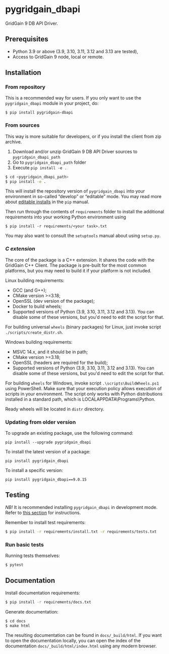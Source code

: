 # pygridgain_dbapi
GridGain 9 DB API Driver.

## Prerequisites

- Python 3.9 or above (3.9, 3.10, 3.11, 3.12 and 3.13 are tested),
- Access to GridGain 9 node, local or remote.

## Installation

### From repository
This is a recommended way for users. If you only want to use the `pygridgain_dbapi` module in your project, do:
```
$ pip install pygridgain-dbapi
```

### From sources
This way is more suitable for developers, or if you install the client from zip archive.
1. Download and/or unzip GridGain 9 DB API Driver sources to `pygridgain_dbapi_path`
2. Go to `pygridgain_dbapi_path` folder
3. Execute `pip install -e .`

```bash
$ cd <pygridgain_dbapi_path>
$ pip install -e .
```

This will install the repository version of `pygridgain_dbapi` into your environment in so-called “develop” or “editable”
mode. You may read more about [editable installs](https://pip.pypa.io/en/stable/reference/pip_install/#editable-installs)
in the `pip` manual.

Then run through the contents of `requirements` folder to install the additional requirements into your working Python
environment using
```
$ pip install -r requirements/<your task>.txt
```

You may also want to consult the `setuptools` manual about using `setup.py`.

### *C extension*

The core of the package is a C++ extension. It shares the code with the GridGain C++ Client. The package is pre-built
for the most common platforms, but you may need to build it if your platform is not included.

Linux building requirements:
- GCC (and G++);
- CMake version >=3.18;
- OpenSSL (dev version of the package);
- Docker to build wheels;
- Supported versions of Python (3.9, 3.10, 3.11, 3.12 and 3.13).
  You can disable some of these versions, but you'd need to edit the script for that.

For building universal `wheels` (binary packages) for Linux, just invoke script `./scripts/create_distr.sh`.

Windows building requirements:
- MSVC 14.x, and it should be in path;
- CMake version >=3.18;
- OpenSSL (headers are required for the build);
- Supported versions of Python (3.9, 3.10, 3.11, 3.12 and 3.13).
  You can disable some of these versions, but you'd need to edit the script for that.

For building `wheels` for Windows, invoke script `.\scripts\BuildWheels.ps1` using PowerShell.
Make sure that your execution policy allows execution of scripts in your environment.
The script only works with Python distributions installed in a standard path, which is LOCALAPPDATA\Programs\Python.

Ready wheels will be located in `distr` directory.

### Updating from older version

To upgrade an existing package, use the following command:
```
pip install --upgrade pygridgain_dbapi
```

To install the latest version of a package:

```
pip install pygridgain_dbapi
```

To install a specific version:

```
pip install pygridgain_dbapi==9.0.15
```

## Testing
*NB!* It is recommended installing `pygridgain_dbapi` in development mode.
Refer to [this section](#from-sources) for instructions.

Remember to install test requirements:
```bash
$ pip install -r requirements/install.txt -r requirements/tests.txt
```

### Run basic tests
Running tests themselves:
```bash
$ pytest
```

## Documentation

Install documentation requirements:
```bash
$ pip install -r requirements/docs.txt
```

Generate documentation:

```bash
$ cd docs
$ make html
```

The resulting documentation can be found in `docs/_build/html`. If you want to open the documentation locally, you can
open the index of the documentation `docs/_build/html/index.html` using any modern browser.
